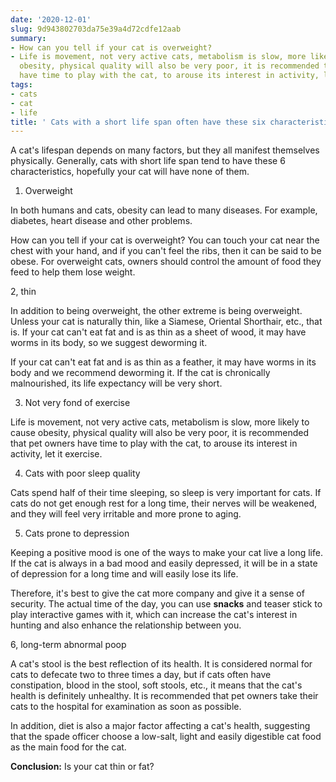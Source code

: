 ```yaml
---
date: '2020-12-01'
slug: 9d943802703da75e39a4d72cdfe12aab
summary:
- How can you tell if your cat is overweight?
- Life is movement, not very active cats, metabolism is slow, more likely to cause
  obesity, physical quality will also be very poor, it is recommended that pet owners
  have time to play with the cat, to arouse its interest in activity, let it exercise.
tags:
- cats
- cat
- life
title: ' Cats with a short life span often have these six characteristics. '
---
```


 A cat's lifespan depends on many factors, but they all manifest themselves physically. Generally, cats with short life span tend to have these 6 characteristics, hopefully your cat will have none of them.

1. Overweight

In both humans and cats, obesity can lead to many diseases. For example, diabetes, heart disease and other problems.

How can you tell if your cat is overweight? You can touch your cat near the chest with your hand, and if you can't feel the ribs, then it can be said to be obese. For overweight cats, owners should control the amount of food they feed to help them lose weight.

2, thin

In addition to being overweight, the other extreme is being overweight. Unless your cat is naturally thin, like a Siamese, Oriental Shorthair, etc., that is. If your cat can't eat fat and is as thin as a sheet of wood, it may have worms in its body, so we suggest deworming it.

If your cat can't eat fat and is as thin as a feather, it may have worms in its body and we recommend deworming it. If the cat is chronically malnourished, its life expectancy will be very short.

3. Not very fond of exercise

Life is movement, not very active cats, metabolism is slow, more likely to cause obesity, physical quality will also be very poor, it is recommended that pet owners have time to play with the cat, to arouse its interest in activity, let it exercise.

4. Cats with poor sleep quality

Cats spend half of their time sleeping, so sleep is very important for cats. If cats do not get enough rest for a long time, their nerves will be weakened, and they will feel very irritable and more prone to aging.

5. Cats prone to depression

Keeping a positive mood is one of the ways to make your cat live a long life. If the cat is always in a bad mood and easily depressed, it will be in a state of depression for a long time and will easily lose its life.

Therefore, it's best to give the cat more company and give it a sense of security. The actual time of the day, you can use **snacks** and teaser stick to play interactive games with it, which can increase the cat's interest in hunting and also enhance the relationship between you.

6, long-term abnormal poop

A cat's stool is the best reflection of its health. It is considered normal for cats to defecate two to three times a day, but if cats often have constipation, blood in the stool, soft stools, etc., it means that the cat's health is definitely unhealthy. It is recommended that pet owners take their cats to the hospital for examination as soon as possible.

In addition, diet is also a major factor affecting a cat's health, suggesting that the spade officer choose a low-salt, light and easily digestible cat food as the main food for the cat.

**Conclusion:** Is your cat thin or fat?

 
        